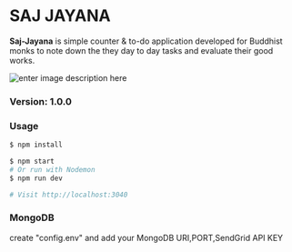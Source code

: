 # SAJ JAYANA
**Saj-Jayana** is simple counter & to-do application developed for Buddhist monks to note down the they day to day tasks and evaluate their good works.

![enter image description here](https://i.ibb.co/KX4LVC5/saj-jayana-UI.png)


### Version: 1.0.0

### Usage

```sh
$ npm install
```

```sh
$ npm start
# Or run with Nodemon
$ npm run dev

# Visit http://localhost:3040
```

### MongoDB

create "config.env" and add your MongoDB URI,PORT,SendGrid API KEY
